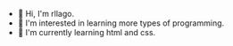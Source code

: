 - 👋 Hi, I'm rllago.
- 👀 I'm interested in learning more types of programming.
- 🌱 I'm currently learning html and css.
